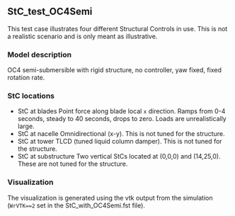 ## StC\_test\_OC4Semi

This test case illustrates four different Structural Controls in use. This is not a realistic scenario and is only meant as illustrative.

### Model description

OC4 semi-submersible with rigid structure, no controller, yaw fixed, fixed rotation rate.

### StC locations

- StC at blades
     Point force along blade local `x` direction.  Ramps from 0-4 seconds, steady to 40 seconds, drops to zero.  Loads are unrealistically large.
- StC at nacelle
     Omnidirectional (x-y).  This is not tuned for the structure.
- StC at tower
     TLCD (tuned liquid column damper).  This is not tuned for the structure.
- StC at substructure
      Two vertical StCs located at (0,0,0) and (14,25,0).  These are not tuned for the structure.


### Visualization

The visualization is generated using the vtk output from the simulation (`WrVTK==2` set in the StC\_with\_OC4Semi.fst file).